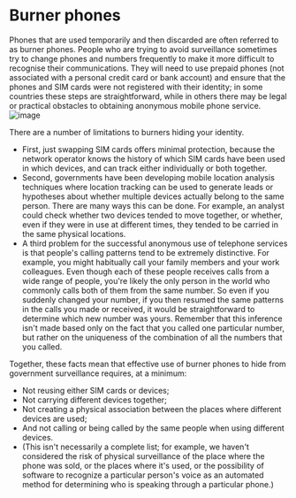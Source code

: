 [Title]: # (Burner phones)
[Difficulty]: # (Beginner)
[Order]: # (7)

# Burner phones

Phones that are used temporarily and then discarded are often referred to as burner phones. People who are trying to avoid surveillance sometimes try to change phones and numbers frequently to make it more difficult to recognise their communications. They will need to use prepaid phones (not associated with a personal credit card or bank account) and ensure that the phones and SIM cards were not registered with their identity; in some countries these steps are straightforward, while in others there may be legal or practical obstacles to obtaining anonymous mobile phone service.
![image](mobile7.png)

There are a number of limitations to burners hiding your identity.

*   First, just swapping SIM cards offers minimal protection, because the network operator knows the history of which SIM cards have been used in which devices, and can track either individually or both together.
*   Second, governments have been developing mobile location analysis techniques where location tracking can be used to generate leads or hypotheses about whether multiple devices actually belong to the same person. There are many ways this can be done. For example, an analyst could check whether two devices tended to move together, or whether, even if they were in use at different times, they tended to be carried in the same physical locations.
*   A third problem for the successful anonymous use of telephone services is that people's calling patterns tend to be extremely distinctive. For example, you might habitually call your family members and your work colleagues. Even though each of these people receives calls from a wide range of people, you're likely the only person in the world who commonly calls both of them from the same number. So even if you suddenly changed your number, if you then resumed the same patterns in the calls you made or received, it would be straightforward to determine which new number was yours. Remember that this inference isn't made based only on the fact that you called one particular number, but rather on the uniqueness of the combination of all the numbers that you called.

Together, these facts mean that effective use of burner phones to hide from government surveillance requires, at a minimum:

*   Not reusing either SIM cards or devices;
*   Not carrying different devices together;
*   Not creating a physical association between the places where different devices are used;
*   And not calling or being called by the same people when using different devices.
*   (This isn't necessarily a complete list; for example, we haven't considered the risk of physical surveillance of the place where the phone was sold, or the places where it's used, or the possibility of software to recognize a particular person's voice as an automated method for determining who is speaking through a particular phone.)